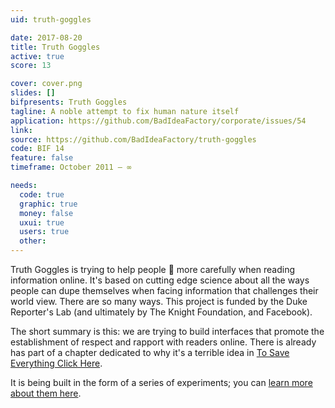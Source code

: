 ```yaml
---
uid: truth-goggles

date: 2017-08-20
title: Truth Goggles
active: true
score: 13

cover: cover.png
slides: []
bifpresents: Truth Goggles
tagline: A noble attempt to fix human nature itself
application: https://github.com/BadIdeaFactory/corporate/issues/54
link: 
source: https://github.com/BadIdeaFactory/truth-goggles
code: BIF 14
feature: false
timeframe: October 2011 – ∞ 

needs:
  code: true
  graphic: true
  money: false
  uxui: true
  users: true
  other: 
---
```


Truth Goggles is trying to help people 🤔 more carefully when reading information online. It's based on cutting edge science about all the ways people can dupe themselves when facing information that challenges their world view. There are so many ways. This project is funded by the Duke Reporter's Lab (and ultimately by The Knight Foundation, and Facebook).

The short summary is this: we are trying to build interfaces that promote the establishment of respect and rapport with readers online.  There is already has part of a chapter dedicated to why it's a terrible idea in [To Save Everything Click Here](https://www.amazon.com/Save-Everything-Click-Here-Technological/dp/1610393708).

It is being built in the form of a series of experiments; you can [learn more about them here](https://github.com/BadIdeaFactory/truthgoggles/issues?q=is%3Aissue+is%3Aopen+label%3A%22experiment+idea%22).
